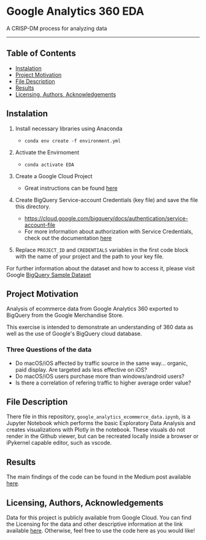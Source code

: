 # Google Analytics 360 EDA

A CRISP-DM process for analyzing data

---

## Table of Contents

- [Instalation](#installation)
- [Project Motivation](#project_motivation)
- [File Description](#file_description)
- [Results](#results)
- [Licensing, Authors, Acknowledgements](#licensing_authors_acknowledgements)


## Instalation<a name="installation"></a>

1. Install necessary libraries using Anaconda
    - `conda env create -f environment.yml`

2. Activate the Envirnoment
    - `conda activate EDA`

2. Create a Google Cloud Project
    - Great instructions can be found [here](https://cloud.google.com/getting-started/) 

3. Create BigQuery Service-account Credentials (key file) and save the file this directory. 
    - https://cloud.google.com/bigquery/docs/authentication/service-account-file
    - For more information about authorization with Service Credentials, check out the documentation [here](https://google-auth.readthedocs.io/en/latest/user-guide.html)

4. Replace `PROJECT_ID` and `CREDENTIALS` variables in the first code block with the name of your project and the path to your key file. 

For further information about the dataset and how to access it, please visit Google [BigQuery Sample Dataset](https://support.google.com/analytics/answer/7586738?hl=en)


## Project Motivation<a name="project_motivation"></a>

Analysis of ecommerce data from Google Analytics 360 exported to BigQuery from the Google Merchandise Store.

This exercise is intended to demonstrate an understanding of 360 data as well as the use of Google's BigQuery cloud database.

### Three Questions of the data
- Do macOS/iOS affected by traffic source in the same way... organic, paid display. Are targeted ads less effective on iOS?
- Do macOS/iOS users purchase more than windows/android users?
- Is there a correlation of refering traffic to higher average order value?



## File Description<a name="file_description"></a>

There file in this repository, `google_analytics_ecommerce_data.ipynb`, is a Jupyter Notebook which performs the basic Exploratory Data Analysis and creates visualizations with Plotly in the notebook. These visuals do not render in the Github viewer, but can be recreated locally inside a browser or iPykernel capable editor, such as vscode. 

## Results<a name="results"></a>

The main findings of the code can be found in the Medium post available [here](https://derrickjameslewis.medium.com/are-targeted-ads-less-effective-for-apple-users-c40bb445364d).

## Licensing, Authors, Acknowledgements<a name="licensing_authors_acknowledgements"></a>

Data for this project is publicly available from Google Cloud. You can find the Licensing for the data and other descriptive information at the link available [here](https://support.google.com/analytics/answer/7586738?hl=en). Otherwise, feel free to use the code here as you would like!


